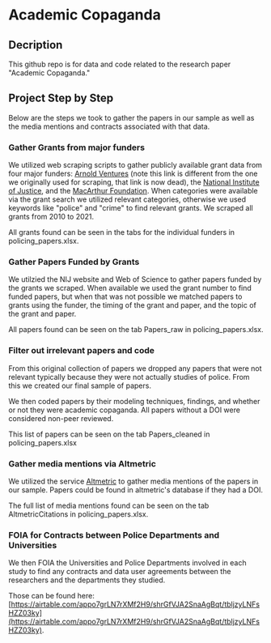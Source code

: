 # Academic Copaganda

## Decription

This github repo is for data and code related to the research paper "Academic Copaganda."

## Project Step by Step

Below are the steps we took to gather the papers in our sample as well as the media mentions and contracts associated with that data.

### Gather Grants from major funders

We utilized web scraping scripts to gather publicly available grant data from four major funders: [Arnold Ventures](https://www.arnoldventures.org/summaries-of-research-grants) (note this link is different from the one we originally used for scraping, that link is now dead), the [National Institute of Justice](https://nij.ojp.gov/funding/awards/list), and the [MacArthur Foundation](https://www.macfound.org/grants/). When categories were available via the grant search we utilized relevant categories, otherwise we used keywords like "police" and "crime" to find relevant grants. We scraped all grants from 2010 to 2021.

All grants found can be seen in the tabs for the individual funders in policing_papers.xlsx.


### Gather Papers Funded by Grants

We utilzied the NIJ website and Web of Science to gather papers funded by the grants we scraped. When available we used the grant number to find funded papers, but when that was not possible we matched papers to grants using the funder, the timing of the grant and paper, and the topic of the grant and paper. 

All papers found can be seen on the tab Papers_raw in policing_papers.xlsx.


### Filter out irrelevant papers and code

From this original collection of papers we dropped any papers that were not relevant typically because they were not actually studies of police. From this we created our final sample of papers. 

We then coded papers by their modeling techniques, findings, and whether or not they were academic copaganda. All papers without a DOI were considered non-peer reviewed.

This list of papers can be seen on the tab Papers_cleaned in policing_papers.xlsx


### Gather media mentions via Altmetric

We utilized the service [Altmetric](https://www.altmetric.com/) to gather media mentions of the papers in our sample. Papers could be found in altmetric's database if they had a DOI. 

The full list of media mentions found can be seen on the tab AltmetricCitations in policing_papers.xlsx.

### FOIA for Contracts between Police Departments and Universities

We then FOIA the Universities and Police Departments involved in each study to find any contracts and data user agreements between the researchers and the departments they studied.

Those can be found here: [https://airtable.com/appo7grLN7rXMf2H9/shrGfVJA2SnaAgBqt/tbljzyLNFsHZZ03ky](https://airtable.com/appo7grLN7rXMf2H9/shrGfVJA2SnaAgBqt/tbljzyLNFsHZZ03ky).



